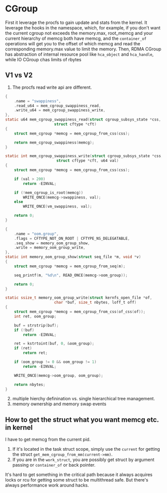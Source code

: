 # CGroup
First it leverage the procfs to gain update and stats from the kernel. It leverage the hooks in the namespace, which, for example, if you don't want the current cgroup not exceeds the memory.max, root_memcg and your current hierarchy of memcg both have memcg, and the `container_of` operations will get you to the offset of which memcg and read the corresponding memory.max value to limit the memory. Then, RDMA CGroup has abstraction of internal resource pool like `hca_object` and `hca_handle`, while IO CGroup chas limits of rbytes

## V1 vs V2
1. The procfs read write api are different.
```c
{
    .name = "swappiness",
    .read_u64 = mem_cgroup_swappiness_read,
    .write_u64 = mem_cgroup_swappiness_write,
},
static u64 mem_cgroup_swappiness_read(struct cgroup_subsys_state *css,
				      struct cftype *cft)
{
	struct mem_cgroup *memcg = mem_cgroup_from_css(css);

	return mem_cgroup_swappiness(memcg);
}

static int mem_cgroup_swappiness_write(struct cgroup_subsys_state *css,
				       struct cftype *cft, u64 val)
{
	struct mem_cgroup *memcg = mem_cgroup_from_css(css);

	if (val > 200)
		return -EINVAL;

	if (!mem_cgroup_is_root(memcg))
		WRITE_ONCE(memcg->swappiness, val);
	else
		WRITE_ONCE(vm_swappiness, val);

	return 0;
}
```

```c
{
    .name = "oom.group",
    .flags = CFTYPE_NOT_ON_ROOT | CFTYPE_NS_DELEGATABLE,
    .seq_show = memory_oom_group_show,
    .write = memory_oom_group_write,
},
static int memory_oom_group_show(struct seq_file *m, void *v)
{
	struct mem_cgroup *memcg = mem_cgroup_from_seq(m);

	seq_printf(m, "%d\n", READ_ONCE(memcg->oom_group));

	return 0;
}

static ssize_t memory_oom_group_write(struct kernfs_open_file *of,
				      char *buf, size_t nbytes, loff_t off)
{
	struct mem_cgroup *memcg = mem_cgroup_from_css(of_css(of));
	int ret, oom_group;

	buf = strstrip(buf);
	if (!buf)
		return -EINVAL;

	ret = kstrtoint(buf, 0, &oom_group);
	if (ret)
		return ret;

	if (oom_group != 0 && oom_group != 1)
		return -EINVAL;

	WRITE_ONCE(memcg->oom_group, oom_group);

	return nbytes;
}
```
2. multiple hierchy definination vs. single hierarchical tree management.
3. memory ownership and memory swap events

## How to get the struct what you want memcg etc. in kernel
I have to get memcg from the current pid.
1. If it's located in the task struct scope, simply use the `current` for getting the struct `get_mem_cgroup_from_mm(current->mm)`.
2. If you are in the `work_struct`, you are possibly get struct by argument passing or `container_of` or back pointer.

It's hard to get something in the critical path because it always acquires locks or rcu for getting some struct to be multithread safe. But there's always performance work around hacks.